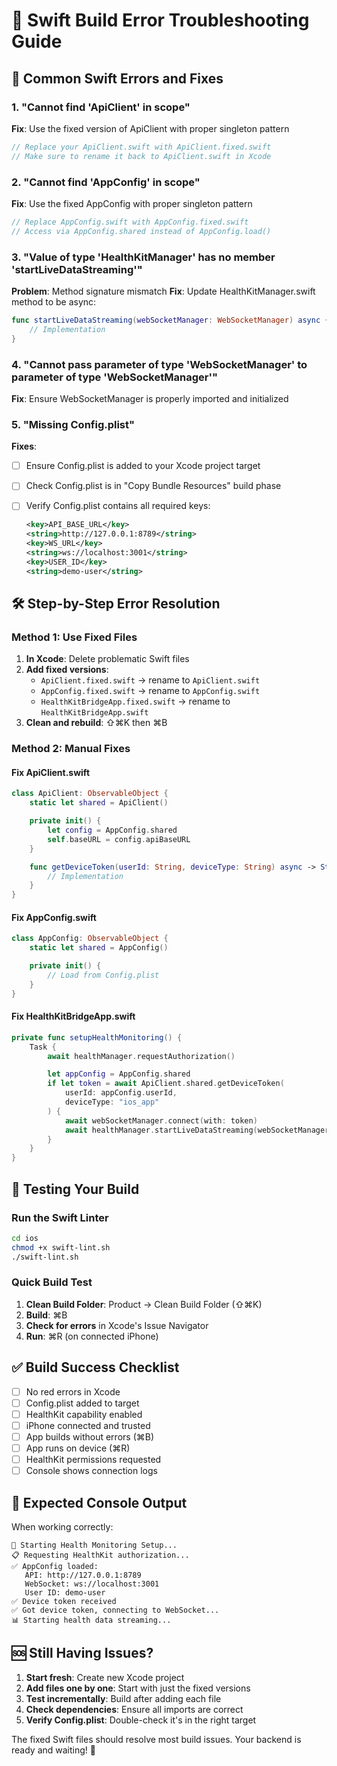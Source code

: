 # 🔧 Swift Build Error Troubleshooting Guide

## 🚨 Common Swift Errors and Fixes

### 1. **"Cannot find 'ApiClient' in scope"**

**Fix**: Use the fixed version of ApiClient with proper singleton pattern

```swift
// Replace your ApiClient.swift with ApiClient.fixed.swift
// Make sure to rename it back to ApiClient.swift in Xcode
```

### 2. **"Cannot find 'AppConfig' in scope"**

**Fix**: Use the fixed AppConfig with proper singleton pattern

```swift
// Replace AppConfig.swift with AppConfig.fixed.swift
// Access via AppConfig.shared instead of AppConfig.load()
```

### 3. **"Value of type 'HealthKitManager' has no member 'startLiveDataStreaming'"**

**Problem**: Method signature mismatch
**Fix**: Update HealthKitManager.swift method to be async:

```swift
func startLiveDataStreaming(webSocketManager: WebSocketManager) async {
    // Implementation
}
```

### 4. **"Cannot pass parameter of type 'WebSocketManager' to parameter of type 'WebSocketManager'"**

**Fix**: Ensure WebSocketManager is properly imported and initialized

### 5. **"Missing Config.plist"**

**Fixes**:

- [ ] Ensure Config.plist is added to your Xcode project target
- [ ] Check Config.plist is in "Copy Bundle Resources" build phase
- [ ] Verify Config.plist contains all required keys:

  ```xml
  <key>API_BASE_URL</key>
  <string>http://127.0.0.1:8789</string>
  <key>WS_URL</key>
  <string>ws://localhost:3001</string>
  <key>USER_ID</key>
  <string>demo-user</string>
  ```

## 🛠️ Step-by-Step Error Resolution

### Method 1: Use Fixed Files

1. **In Xcode**: Delete problematic Swift files
2. **Add fixed versions**:
   - `ApiClient.fixed.swift` → rename to `ApiClient.swift`
   - `AppConfig.fixed.swift` → rename to `AppConfig.swift`
   - `HealthKitBridgeApp.fixed.swift` → rename to `HealthKitBridgeApp.swift`
3. **Clean and rebuild**: ⇧⌘K then ⌘B

### Method 2: Manual Fixes

#### Fix ApiClient.swift

```swift
class ApiClient: ObservableObject {
    static let shared = ApiClient()

    private init() {
        let config = AppConfig.shared
        self.baseURL = config.apiBaseURL
    }

    func getDeviceToken(userId: String, deviceType: String) async -> String? {
        // Implementation
    }
}
```

#### Fix AppConfig.swift

```swift
class AppConfig: ObservableObject {
    static let shared = AppConfig()

    private init() {
        // Load from Config.plist
    }
}
```

#### Fix HealthKitBridgeApp.swift

```swift
private func setupHealthMonitoring() {
    Task {
        await healthManager.requestAuthorization()

        let appConfig = AppConfig.shared
        if let token = await ApiClient.shared.getDeviceToken(
            userId: appConfig.userId,
            deviceType: "ios_app"
        ) {
            await webSocketManager.connect(with: token)
            await healthManager.startLiveDataStreaming(webSocketManager: webSocketManager)
        }
    }
}
```

## 🧪 Testing Your Build

### Run the Swift Linter

```bash
cd ios
chmod +x swift-lint.sh
./swift-lint.sh
```

### Quick Build Test

1. **Clean Build Folder**: Product → Clean Build Folder (⇧⌘K)
2. **Build**: ⌘B
3. **Check for errors** in Xcode's Issue Navigator
4. **Run**: ⌘R (on connected iPhone)

## ✅ Build Success Checklist

- [ ] No red errors in Xcode
- [ ] Config.plist added to target
- [ ] HealthKit capability enabled
- [ ] iPhone connected and trusted
- [ ] App builds without errors (⌘B)
- [ ] App runs on device (⌘R)
- [ ] HealthKit permissions requested
- [ ] Console shows connection logs

## 🎯 Expected Console Output

When working correctly:

```
🚀 Starting Health Monitoring Setup...
📋 Requesting HealthKit authorization...
✅ AppConfig loaded:
   API: http://127.0.0.1:8789
   WebSocket: ws://localhost:3001
   User ID: demo-user
✅ Device token received
✅ Got device token, connecting to WebSocket...
📊 Starting health data streaming...
```

## 🆘 Still Having Issues?

1. **Start fresh**: Create new Xcode project
2. **Add files one by one**: Start with just the fixed versions
3. **Test incrementally**: Build after adding each file
4. **Check dependencies**: Ensure all imports are correct
5. **Verify Config.plist**: Double-check it's in the right target

The fixed Swift files should resolve most build issues. Your backend is ready and waiting! 🚀
